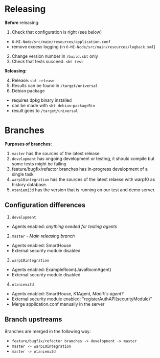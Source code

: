 
Releasing
=========

**Before** releasing:

1. Check that configuration is right (see below)
  * `O-MI-Node/src/main/resources/application.conf`
  * remove excess logging (in `O-MI-Node/src/main/resources/logback.xml`)
2. Change version number in `/build.sbt` only
3. Check that tests succeed: `sbt test`

**Releasing:**

4. Release: `sbt release`
5. Results can be found in `/target/universal`
6. Debian package
  * requires dpkg binary installed
  * can be made with `sbt debian:packageBin`
  * result goes to `/target/universal`

Branches
========

**Purposes of branches:**

1. `master` has the sources of the latest release
2. `development` has ongoing development or testing, it should compile but some tests might be failing
3. feature/bugfix/refactor branches has in-progress development of a single task
4. `warp10integration` has the sources of the latest relaese with warp10 as history database.
5. `otaniemi3d` has the version that is running on our test and demo server.


Configuration differences
-------------------------

1. `development`
  * Agents enabled: *anything needed for testing agents*
2. `master` - *Main releasing branch*
  * Agents enabled: SmartHouse
  * External security module disabled
3. `warp10integration`
  * Agents enabled: ExampleRoom(JavaRoomAgent)
  * External security module disabled
4. `otaniemi3d`
  * Agents enabled: SmartHouse, K1Agent, *Manik's agent?*
  * External security module enabled: "registerAuthAPI(securityModule)"
  * Merge application.conf manually in the server
  
Branch upstreams
-----------------

Branches are merged in the following way:
* `feature/bugfix/refactor branches -> development -> master`
* `master -> warp10integration`
* `master -> otaniemi3d`

